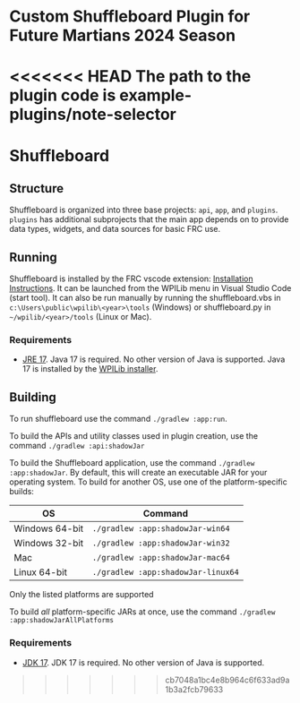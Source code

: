 # Custom Shuffleboard Plugin for Future Martians 2024 Season

<<<<<<< HEAD
The path to the plugin code is example-plugins/note-selector
=======
# Shuffleboard


## Structure

Shuffleboard is organized into three base projects: `api`, `app`, and `plugins`. `plugins` has additional
subprojects that the main app depends on to provide data types, widgets, and data sources for basic FRC use.

## Running

Shuffleboard is installed by the FRC vscode extension: [Installation Instructions](https://docs.wpilib.org/en/stable/docs/zero-to-robot/step-2/wpilib-setup.html).
It can be launched from the WPILib menu in Visual Studio Code (start tool).
It can also be run manually by running the shuffleboard.vbs in `c:\Users\public\wpilib\<year>\tools` (Windows) or
shuffleboard.py in `~/wpilib/<year>/tools` (Linux or Mac).

### Requirements
- [JRE 17](https://adoptium.net/temurin/releases/?version=17&package=jre). Java 17 is required.
No other version of Java is supported. Java 17 is installed by the
[WPILib installer](https://github.com/wpilibsuite/allwpilib/releases).

## Building

To run shuffleboard use the command `./gradlew :app:run`.

To build the APIs and utility classes used in plugin creation, use the command `./gradlew :api:shadowJar`

To build the Shuffleboard application, use the command `./gradlew :app:shadowJar`. By default, this will create an
executable JAR for your operating system. To build for another OS, use one of the platform-specific builds:

| OS | Command |
|---|---|
| Windows 64-bit | `./gradlew :app:shadowJar-win64` |
| Windows 32-bit | `./gradlew :app:shadowJar-win32` |
| Mac | `./gradlew :app:shadowJar-mac64` |
| Linux 64-bit | `./gradlew :app:shadowJar-linux64` |

Only the listed platforms are supported

To build _all_ platform-specific JARs at once, use the command `./gradlew :app:shadowJarAllPlatforms`

### Requirements
- [JDK 17](https://adoptium.net/temurin/releases/?version=17). JDK 17 is required.
No other version of Java is supported.
>>>>>>> cb7048a1bc4e8b964c6f633ad9a1b3a2fcb79633
